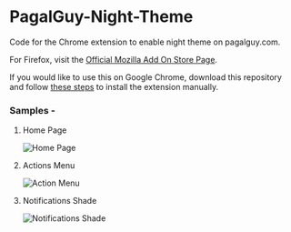 # PagalGuy-Night-Theme
Code for the Chrome extension to enable night theme on pagalguy.com. 

For Firefox, visit the [Official Mozilla Add On Store Page](https://addons.mozilla.org/addon/pagalguy-night-mode/).

If you would like to use this on Google Chrome, download this repository and follow [these steps](https://www.cnet.com/how-to/how-to-install-chrome-extensions-manually) to install the extension manually.

<h3>Samples -</h3> 

<ol>
<li>Home Page

![Home Page](https://i.ibb.co/Xb1531X/image.png "Home Page")</li>

<li>Actions Menu

![Action Menu](https://i.ibb.co/dpnHGxt/image.png "Actions Menu")</li>

<li>Notifications Shade

![Notifications Shade](https://i.ibb.co/StmtqNX/image.png "Notifcations Shade")</li>
